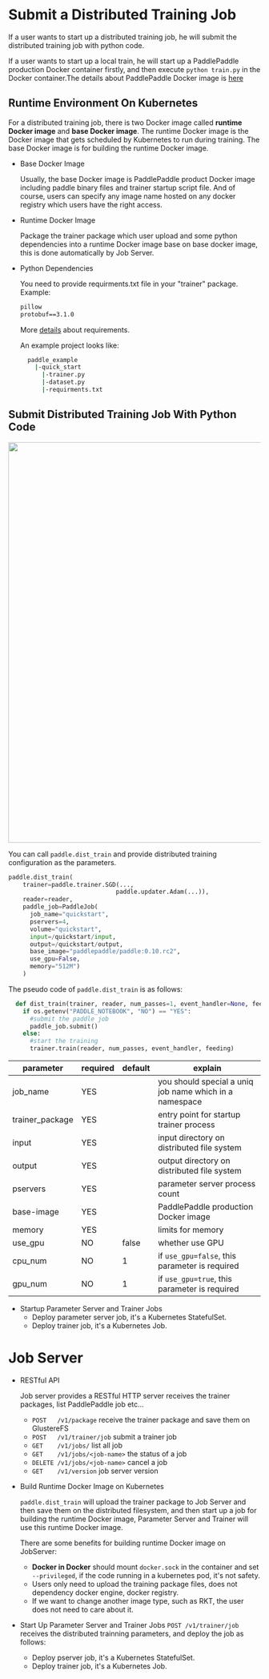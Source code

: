 # Submit a Distributed Training Job

If a user wants to start up a distributed training job, he will submit the distributed training job with python code.

If a user wants to start up a local train, he will start up a PaddlePaddle production Docker container firstly, and then
execute `python train.py` in the Docker container.The details about PaddlePaddle Docker image is [here](../../../paddle/scripts/docker/README.md)

## Runtime Environment On Kubernetes

For a distributed training job, there is two Docker image called **runtime Docker image** and **base Docker image**. The runtime Docker image is the Docker image that gets scheduled by Kubernetes to run during training. The base Docker image is for building the runtime Docker image.

- Base Docker Image

  Usually, the base Docker image is PaddlePaddle product Docker image including paddle binary files and trainer startup script file. And of course, users can specify any image name hosted on any docker registry which users have the right access.

- Runtime Docker Image

  Package the trainer package which user upload and some python dependencies into a runtime Docker image base on base docker image, this is done automatically by Job Server.

- Python Dependencies

  You need to provide requirments.txt file in your "trainer" package. Example:
  ```txt
  pillow
  protobuf==3.1.0
  ```
  More [details](https://pip.readthedocs.io/en/1.1/requirements.html) about requirements.

  An example project looks like:
  ```bash
    paddle_example
      |-quick_start
        |-trainer.py
        |-dataset.py
        |-requirments.txt
  ```

## Submit Distributed Training Job With Python Code
<img src="./submit-job-python.png" width="800">

You can call `paddle.dist_train` and provide distributed training configuration as the parameters.
```python
paddle.dist_train(
    trainer=paddle.trainer.SGD(...,
                              paddle.updater.Adam(...)),
    reader=reader,
    paddle_job=PaddleJob(
      job_name="quickstart",
      pservers=4,
      volume="quickstart",
      input=/quickstart/input,
      output=/quickstart/output,
      base_image="paddlepaddle/paddle:0.10.rc2",
      use_gpu=False,
      memory="512M")
    )
```

The pseudo code of `paddle.dist_train` is as follows:
```python
  def dist_train(trainer, reader, num_passes=1, event_handler=None, feeding=None, paddle_job=None):
    if os.getenv("PADDLE_NOTEBOOK", "NO") == "YES":
      #submit the paddle job
      paddle_job.submit()
    else:
      #start the training
      trainer.train(reader, num_passes, event_handler, feeding)
```

parameter | required | default | explain
  --- | --- | --- | ---
job_name|YES||you should special a uniq job name which in a namespace
trainer_package|YES|| entry point for startup trainer process
input| YES || input directory on distributed file system
output|YES|| output directory on distributed file system
pservers|YES|| parameter server process count
base-image|YES||PaddlePaddle production Docker image
memory|YES|| limits for memory
use_gpu|NO|false| whether use GPU
cpu_num|NO|1| if `use_gpu=false`, this parameter is required
gpu_num|NO|1| if `use_gpu=true`, this parameter is required

- Startup Parameter Server and Trainer Jobs
  - Deploy parameter server job, it's a Kubernetes StatefulSet.
  - Deploy trainer job, it's a Kubernetes Job.

# Job Server

- RESTful API

  Job server provides a RESTful HTTP server receives the trainer packages, list PaddlePaddle job etc...
  - `POST   /v1/package` receive the trainer package and save them on GlustereFS
  - `POST   /v1/trainer/job` submit a trainer job
  - `GET    /v1/jobs/` list all job
  - `GET    /v1/jobs/<job-name>` the status of a job
  - `DELETE /v1/jobs/<job-name>` cancel a job
  - `GET    /v1/version` job server version

- Build Runtime Docker Image on Kubernetes

  `paddle.dist_train` will upload the trainer package to Job Server and then save them on the distributed filesystem, and then start up a job for building the runtime Docker image, Parameter Server and Trainer will use this runtime Docker image.

  There are some benefits for building runtime Docker image on JobServer:
  - **Docker in Docker** should mount `docker.sock` in the container and set `--privileged`, if the code running in a kubernetes pod, it's not safety.
  - Users only need to upload the training package files, does not dependency docker engine, docker registry.
  - If we want to change another image type, such as RKT, the user does not need to care about it.

- Start Up Parameter Server and Trainer Jobs
  `POST /v1/trainer/job` receives the distributed trainning parameters, and deploy the job as follows:
  - Deploy pserver job, it's a Kubernetes StatefulSet.
  - Deploy trainer job, it's a Kubernetes Job.
